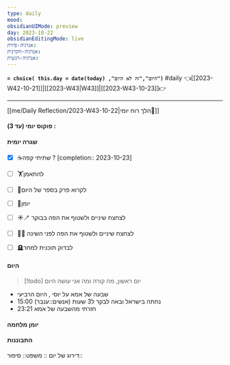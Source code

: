 ```yaml
---
type: daily
mood: 
obsidianUIMode: preview
day: 2023-10-22
obsidianEditingMode: live
אנרגיה-פיזית: 
אנרגיה-חקרנית: 
אנרגיה-רגשית:
---
```

**`= choice( this.day = date(today) ,"היום","זה לא היום")`** #daily 👈[[2023-W42-10-21]]|[[2023-W43|W43]]|[[2023-W43-10-23]]👉


<hr />

  [[me/Daily Reflection/2023-W43-10-22|הלך רוח יומי💭]]
  
#### פוקוס יומי (עד 3) :

#### שגרה יומית
- [x] ☕שתיתי קפה ?  [completion:: 2023-10-23]
- [ ] 🏋️להתאמן
- [ ] 📔לקרוא פרק בספר של היום
- [ ] 📕יומן
- [ ] ☀️🪥 לצחצח שיניים ולשטוף את הפה בבוקר
- [ ] 🌚🧼 לצחצח שיניים ולשטוף את הפה לפני השינה
- [ ] 🪦לבדוק תוכנית למחר
 
 
#### היום
> [!todo] יום ראשון, מה קורה ומה אני עושה היום 
- שבעה של אמא על יוסי , היום הרביעי
- 15:00 (אנשים::ענבר) נחתה בישראל ובאה לבקר ל3 שעות 
- 23:21 חזרתי מהשבעה של אמא 




#### יומן מלחמה


#### התבוננות 
דירוג של יום :: 
משפט:: 
סיפור:: 

